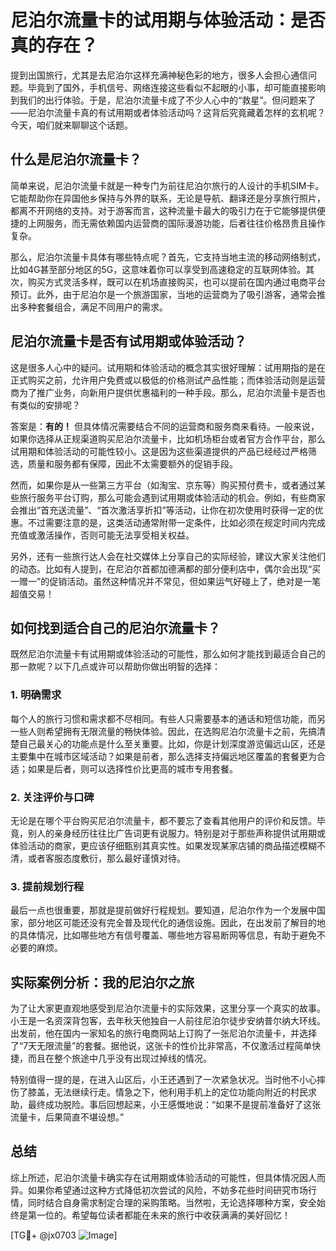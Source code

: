 # 尼泊尔流量卡的试用期与体验活动：是否真的存在？

提到出国旅行，尤其是去尼泊尔这样充满神秘色彩的地方，很多人会担心通信问题。毕竟到了国外，手机信号、网络连接这些看似不起眼的小事，却可能直接影响到我们的出行体验。于是，尼泊尔流量卡成了不少人心中的“救星”。但问题来了——尼泊尔流量卡真的有试用期或者体验活动吗？这背后究竟藏着怎样的玄机呢？今天，咱们就来聊聊这个话题。

## 什么是尼泊尔流量卡？

简单来说，尼泊尔流量卡就是一种专门为前往尼泊尔旅行的人设计的手机SIM卡。它能帮助你在异国他乡保持与外界的联系，无论是导航、翻译还是分享旅行照片，都离不开网络的支持。对于游客而言，这种流量卡最大的吸引力在于它能够提供便捷的上网服务，而无需依赖国内运营商的国际漫游功能，后者往往价格昂贵且操作复杂。

那么，尼泊尔流量卡具体有哪些特点呢？首先，它支持当地主流的移动网络制式，比如4G甚至部分地区的5G，这意味着你可以享受到高速稳定的互联网体验。其次，购买方式灵活多样，既可以在机场直接购买，也可以提前在国内通过电商平台预订。此外，由于尼泊尔是一个旅游国家，当地的运营商为了吸引游客，通常会推出多种套餐组合，满足不同用户的需求。

## 尼泊尔流量卡是否有试用期或体验活动？

这是很多人心中的疑问。试用期和体验活动的概念其实很好理解：试用期指的是在正式购买之前，允许用户免费或以极低的价格测试产品性能；而体验活动则是运营商为了推广业务，向新用户提供优惠福利的一种手段。那么，尼泊尔流量卡是否也有类似的安排呢？

答案是：**有的！** 但具体情况需要结合不同的运营商和服务商来看待。一般来说，如果你选择从正规渠道购买尼泊尔流量卡，比如机场柜台或者官方合作平台，那么试用期和体验活动的可能性较小。这是因为这些渠道提供的产品已经经过严格筛选，质量和服务都有保障，因此不太需要额外的促销手段。

然而，如果你是从一些第三方平台（如淘宝、京东等）购买预付费卡，或者通过某些旅行服务平台订购，那么可能会遇到试用期或体验活动的机会。例如，有些商家会推出“首充送流量”、“首次激活享折扣”等活动，让你在初次使用时获得一定的优惠。不过需要注意的是，这类活动通常附带一定条件，比如必须在规定时间内完成充值或激活操作，否则可能无法享受相关权益。

另外，还有一些旅行达人会在社交媒体上分享自己的实际经验，建议大家关注他们的动态。比如有人提到，在尼泊尔首都加德满都的部分便利店中，偶尔会出现“买一赠一”的促销活动。虽然这种情况并不常见，但如果运气好碰上了，绝对是一笔超值交易！

## 如何找到适合自己的尼泊尔流量卡？

既然尼泊尔流量卡有试用期或体验活动的可能性，那么如何才能找到最适合自己的那一款呢？以下几点或许可以帮助你做出明智的选择：

### 1. 明确需求

每个人的旅行习惯和需求都不尽相同。有些人只需要基本的通话和短信功能，而另一些人则希望拥有无限流量的畅快体验。因此，在选购尼泊尔流量卡之前，先搞清楚自己最关心的功能点是什么至关重要。比如，你是计划深度游览偏远山区，还是主要集中在城市区域活动？如果是前者，那么选择支持偏远地区覆盖的套餐更为合适；如果是后者，则可以选择性价比更高的城市专用套餐。

### 2. 关注评价与口碑

无论是在哪个平台购买尼泊尔流量卡，都不要忘了查看其他用户的评价和反馈。毕竟，别人的亲身经历往往比广告词更有说服力。特别是对于那些声称提供试用期或体验活动的商家，更应该仔细甄别其真实性。如果发现某家店铺的商品描述模糊不清，或者客服态度敷衍，那么最好谨慎对待。

### 3. 提前规划行程

最后一点也很重要，那就是提前做好行程规划。要知道，尼泊尔作为一个发展中国家，部分地区可能还没有完全普及现代化的通信设施。因此，在出发前了解目的地的具体情况，比如哪些地方有信号覆盖、哪些地方容易断网等信息，有助于避免不必要的麻烦。

## 实际案例分析：我的尼泊尔之旅

为了让大家更直观地感受到尼泊尔流量卡的实际效果，这里分享一个真实的故事。小王是一名资深背包客，去年秋天他独自一人前往尼泊尔徒步安纳普尔纳大环线。出发前，他在国内一家知名的旅行电商网站上订购了一张尼泊尔流量卡，并选择了“7天无限流量”的套餐。据他说，这张卡的性价比非常高，不仅激活过程简单快捷，而且在整个旅途中几乎没有出现过掉线的情况。

特别值得一提的是，在进入山区后，小王还遇到了一次紧急状况。当时他不小心摔伤了膝盖，无法继续行走。情急之下，他利用手机上的定位功能向附近的村民求助，最终成功脱险。事后回想起来，小王感慨地说：“如果不是提前准备好了这张流量卡，后果简直不堪设想。”

## 总结

综上所述，尼泊尔流量卡确实存在试用期或体验活动的可能性，但具体情况因人而异。如果你希望通过这种方式降低初次尝试的风险，不妨多花些时间研究市场行情，同时结合自身需求制定合理的采购策略。当然啦，无论选择哪种方案，安全始终是第一位的。希望每位读者都能在未来的旅行中收获满满的美好回忆！

[TG💪+ @jx0703 ![Image](https://github.com/user-attachments/assets/dbca1d08-cadb-493c-b0ec-ad6f7a83f270)]